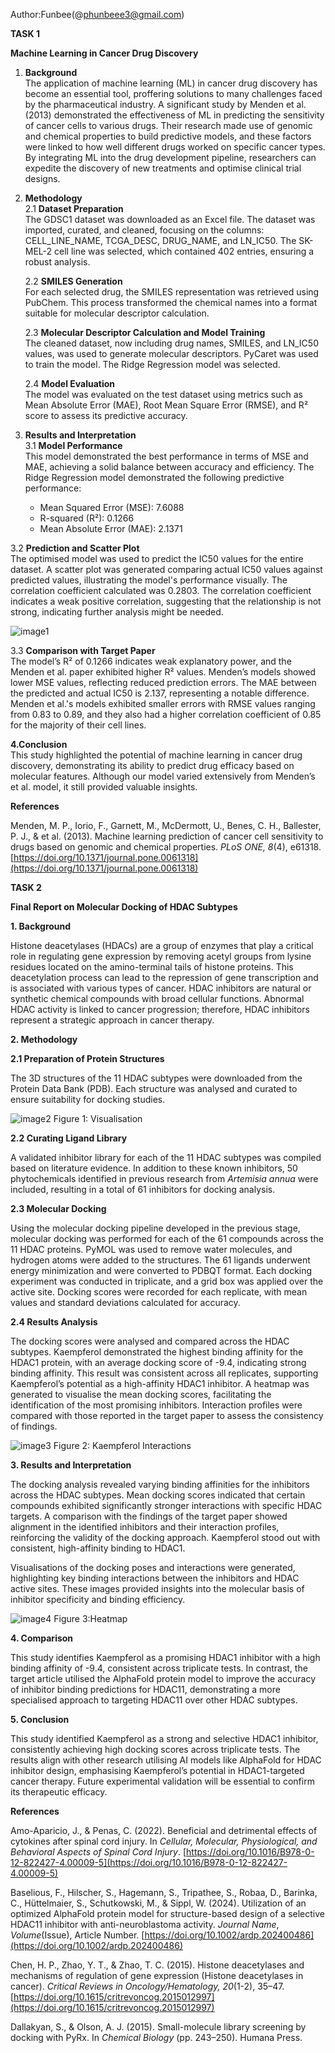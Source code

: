 Author:Funbee(@phunbeee3@gmail.com)

**TASK 1**

**Machine Learning in Cancer Drug Discovery**

1. **Background**  
   The application of machine learning (ML) in cancer drug discovery has become an essential tool, proffering solutions to many challenges faced by the pharmaceutical industry. A significant study by Menden et al. (2013) demonstrated the effectiveness of ML in predicting the sensitivity of cancer cells to various drugs. Their research made use of genomic and chemical properties to build predictive models, and these factors were linked to how well different drugs worked on specific cancer types. By integrating ML into the drug development pipeline, researchers can expedite the discovery of new treatments and optimise clinical trial designs.  

2. **Methodology**  
   2.1 **Dataset Preparation**  
   The GDSC1 dataset was downloaded as an Excel file. The dataset was imported, curated, and cleaned, focusing on the columns: CELL\_LINE\_NAME, TCGA\_DESC, DRUG\_NAME, and LN\_IC50. The SK-MEL-2 cell line was selected, which contained 402 entries, ensuring a robust analysis.  
     
   2.2 **SMILES Generation**  
   For each selected drug, the SMILES representation was retrieved using PubChem. This process transformed the chemical names into a format suitable for molecular descriptor calculation.  
     
   2.3 **Molecular Descriptor Calculation and Model Training**  
   The cleaned dataset, now including drug names, SMILES, and LN\_IC50 values, was used to generate molecular descriptors. PyCaret was used to train the model. The Ridge Regression model was selected.  
     
   2.4 **Model Evaluation**  
   The model was evaluated on the test dataset using metrics such as Mean Absolute Error (MAE), Root Mean Square Error (RMSE), and R² score to assess its predictive accuracy.  

3. **Results and Interpretation**  
   3.1 **Model Performance**  
   This model demonstrated the best performance in terms of MSE and MAE, achieving a solid balance between accuracy and efficiency. The Ridge Regression model demonstrated the following predictive performance:  
   * Mean Squared Error (MSE): 7.6088  
   * R-squared (R²): 0.1266  
   * Mean Absolute Error (MAE): 2.1371

3.2 **Prediction and Scatter Plot**  
The optimised model was used to predict the IC50 values for the entire dataset. A scatter plot was generated comparing actual IC50 values against predicted values, illustrating the model's performance visually. The correlation coefficient calculated was 0.2803. The correlation coefficient indicates a weak positive correlation, suggesting that the relationship is not strong, indicating further analysis might be needed.

![image1](https://github.com/funbeeeeee/stage-4/blob/48c53a23e33817d7131034ee188bb33d911b3e1d/ICD50.png)

3.3 **Comparison with Target Paper**  
The model’s R² of 0.1266 indicates weak explanatory power, and the Menden et al. paper exhibited higher R² values. Menden’s models showed lower MSE values, reflecting reduced prediction errors. The MAE between the predicted and actual IC50 is 2.137, representing a notable difference. Menden et al.'s models exhibited smaller errors with RMSE values ranging from 0.83 to 0.89, and they also had a higher correlation coefficient of 0.85 for the majority of their cell lines.

**4.Conclusion**  
This study highlighted the potential of machine learning in cancer drug discovery, demonstrating its ability to predict drug efficacy based on molecular features. Although our model varied extensively from Menden’s et al. model, it still provided valuable insights.

**References**

Menden, M. P., Iorio, F., Garnett, M., McDermott, U., Benes, C. H., Ballester, P. J., & et al. (2013). Machine learning prediction of cancer cell sensitivity to drugs based on genomic and chemical properties. *PLoS ONE, 8*(4), e61318. [https://doi.org/10.1371/journal.pone.0061318](https://doi.org/10.1371/journal.pone.0061318)

 
**TASK 2**

**Final Report on Molecular Docking of HDAC Subtypes**

**1\. Background**

Histone deacetylases (HDACs) are a group of enzymes that play a critical role in regulating gene expression by removing acetyl groups from lysine residues located on the amino-terminal tails of histone proteins. This deacetylation process can lead to the repression of gene transcription and is associated with various types of cancer. HDAC inhibitors are natural or synthetic chemical compounds with broad cellular functions. Abnormal HDAC activity is linked to cancer progression; therefore, HDAC inhibitors represent a strategic approach in cancer therapy.

**2\. Methodology**

**2.1 Preparation of Protein Structures**

The 3D structures of the 11 HDAC subtypes were downloaded from the Protein Data Bank (PDB). Each structure was analysed and curated to ensure suitability for docking studies.

![image2](https://github.com/funbeeeeee/stage-4/blob/48c53a23e33817d7131034ee188bb33d911b3e1d/molecule.png)
Figure 1: Visualisation

**2.2 Curating Ligand Library**

A validated inhibitor library for each of the 11 HDAC subtypes was compiled based on literature evidence. In addition to these known inhibitors, 50 phytochemicals identified in previous research from *Artemisia annua* were included, resulting in a total of 61 inhibitors for docking analysis.

 **2.3 Molecular Docking**

Using the molecular docking pipeline developed in the previous stage, molecular docking was performed for each of the 61 compounds across the 11 HDAC proteins. PyMOL was used to remove water molecules, and hydrogen atoms were added to the structures. The 61 ligands underwent energy minimization and were converted to PDBQT format. Each docking experiment was conducted in triplicate, and a grid box was applied over the active site. Docking scores were recorded for each replicate, with mean values and standard deviations calculated for accuracy.

 **2.4 Results Analysis**

The docking scores were analysed and compared across the HDAC subtypes. Kaempferol demonstrated the highest binding affinity for the HDAC1 protein, with an average docking score of \-9.4, indicating strong binding affinity. This result was consistent across all replicates, supporting Kaempferol’s potential as a high-affinity HDAC1 inhibitor. A heatmap was generated to visualise the mean docking scores, facilitating the identification of the most promising inhibitors. Interaction profiles were compared with those reported in the target paper to assess the consistency of findings.

![image3](https://github.com/funbeeeeee/stage-4/blob/48c53a23e33817d7131034ee188bb33d911b3e1d/ligand.png)
Figure 2: Kaempferol Interactions
 
**3\. Results and Interpretation**

The docking analysis revealed varying binding affinities for the inhibitors across the HDAC subtypes. Mean docking scores indicated that certain compounds exhibited significantly stronger interactions with specific HDAC targets. A comparison with the findings of the target paper showed alignment in the identified inhibitors and their interaction profiles, reinforcing the validity of the docking approach. Kaempferol stood out with consistent, high-affinity binding to HDAC1.

Visualisations of the docking poses and interactions were generated, highlighting key binding interactions between the inhibitors and HDAC active sites. These images provided insights into the molecular basis of inhibitor specificity and binding efficiency.

![image4](https://github.com/funbeeeeee/stage-4/blob/48c53a23e33817d7131034ee188bb33d911b3e1d/heatmap.png)
Figure 3:Heatmap
 
**4\. Comparison**

This study identifies Kaempferol as a promising HDAC1 inhibitor with a high binding affinity of \-9.4, consistent across triplicate tests. In contrast, the target article utilised the AlphaFold protein model to improve the accuracy of inhibitor binding predictions for HDAC11, demonstrating a more specialised approach to targeting HDAC11 over other HDAC subtypes.

 **5\. Conclusion**

This study identified Kaempferol as a strong and selective HDAC1 inhibitor, consistently achieving high docking scores across triplicate tests. The results align with other research utilising AI models like AlphaFold for HDAC inhibitor design, emphasising Kaempferol’s potential in HDAC1-targeted cancer therapy. Future experimental validation will be essential to confirm its therapeutic efficacy.

**References**

Amo-Aparicio, J., & Penas, C. (2022). Beneficial and detrimental effects of cytokines after spinal cord injury. In *Cellular, Molecular, Physiological, and Behavioral Aspects of Spinal Cord Injury*. [https://doi.org/10.1016/B978-0-12-822427-4.00009-5](https://doi.org/10.1016/B978-0-12-822427-4.00009-5)

Baselious, F., Hilscher, S., Hagemann, S., Tripathee, S., Robaa, D., Barinka, C., Hüttelmaier, S., Schutkowski, M., & Sippl, W. (2024). Utilization of an optimized AlphaFold protein model for structure-based design of a selective HDAC11 inhibitor with anti-neuroblastoma activity. *Journal Name*, *Volume*(Issue), Article Number. [https://doi.org/10.1002/ardp.202400486](https://doi.org/10.1002/ardp.202400486)

Chen, H. P., Zhao, Y. T., & Zhao, T. C. (2015). Histone deacetylases and mechanisms of regulation of gene expression (Histone deacetylases in cancer). *Critical Reviews in Oncology/Hematology, 20*(1-2), 35–47. [https://doi.org/10.1615/critrevoncog.2015012997](https://doi.org/10.1615/critrevoncog.2015012997)

Dallakyan, S., & Olson, A. J. (2015). Small-molecule library screening by docking with PyRx. In *Chemical Biology* (pp. 243–250). Humana Press.
